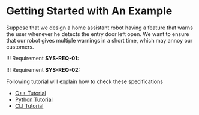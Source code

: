 # Getting Started with An Example

Suppose that we design a home assistant robot having a feature that warns the user whenever he detects the entry door left open. We want to ensure that our robot gives multiple warnings in a short time, which may annoy our customers.

!!! Requirement
    **SYS-REQ-01:** 

!!! Requirement
    **SYS-REQ-02:**

Following tutorial will explain how to check these specifications 

  * [C++ Tutorial]()
  * [Python Tutorial]()
  * [CLI Tutorial]()